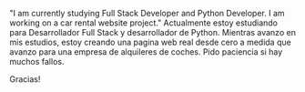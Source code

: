 "I am currently studying Full Stack Developer and Python Developer. I am working on a car rental website project."
Actualmente estoy estudiando para Desarrollador Full Stack y desarrollador de Python. Mientras avanzo en mis estudios, estoy creando una pagina web real desde cero a medida que avanzo para una empresa de alquileres de coches.
Pido paciencia si hay muchos fallos. 

Gracias!
